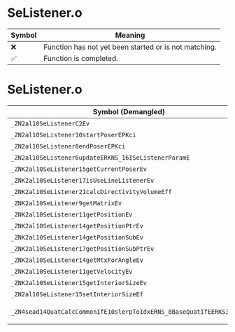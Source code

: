 # SeListener.o
| Symbol | Meaning 
| ------------- | ------------- 
| :x: | Function has not yet been started or is not matching. 
| :white_check_mark: | Function is completed. 


# SeListener.o
| Symbol (Demangled) | Symbol (Mangled) | Decompiled? |
| ------------- |  ------------- | ------------- |
| `_ZN2al10SeListenerC2Ev` | `al::SeListener::SeListener(void)` | :white_check_mark: |
| `_ZN2al10SeListener10startPoserEPKci` | `al::SeListener::startPoser(char const*,int)` | :white_check_mark: |
| `_ZN2al10SeListener8endPoserEPKci` | `al::SeListener::endPoser(char const*,int)` | :white_check_mark: |
| `_ZN2al10SeListener6updateERKNS_16ISeListenerParamE` | `al::SeListener::update(al::ISeListenerParam const&)` | :white_check_mark: |
| `_ZNK2al10SeListener15getCurrentPoserEv` | `al::SeListener::getCurrentPoser(void)const` | :white_check_mark: |
| `_ZNK2al10SeListener17isUseLineListenerEv` | `al::SeListener::isUseLineListener(void)const` | :white_check_mark: |
| `_ZNK2al10SeListener21calcDirectivityVolumeEff` | `al::SeListener::calcDirectivityVolume(float,float)const` | :white_check_mark: |
| `_ZNK2al10SeListener9getMatrixEv` | `al::SeListener::getMatrix(void)const` | :white_check_mark: |
| `_ZNK2al10SeListener11getPositionEv` | `al::SeListener::getPosition(void)const` | :white_check_mark: |
| `_ZNK2al10SeListener14getPositionPtrEv` | `al::SeListener::getPositionPtr(void)const` | :white_check_mark: |
| `_ZNK2al10SeListener14getPositionSubEv` | `al::SeListener::getPositionSub(void)const` | :white_check_mark: |
| `_ZNK2al10SeListener17getPositionSubPtrEv` | `al::SeListener::getPositionSubPtr(void)const` | :white_check_mark: |
| `_ZNK2al10SeListener14getMtxForAngleEv` | `al::SeListener::getMtxForAngle(void)const` | :white_check_mark: |
| `_ZNK2al10SeListener11getVelocityEv` | `al::SeListener::getVelocity(void)const` | :white_check_mark: |
| `_ZNK2al10SeListener15getInteriorSizeEv` | `al::SeListener::getInteriorSize(void)const` | :white_check_mark: |
| `_ZN2al10SeListener15setInteriorSizeEf` | `al::SeListener::setInteriorSize(float)` | :white_check_mark: |
| `_ZN4sead14QuatCalcCommonIfE10slerpToIdxERNS_8BaseQuatIfEERKS3_S6_f` | `sead::QuatCalcCommon<float>::slerpToIdx(sead::BaseQuat<float> &,sead::BaseQuat<float> const&,sead::BaseQuat<float> const&,float)` | :white_check_mark: |
